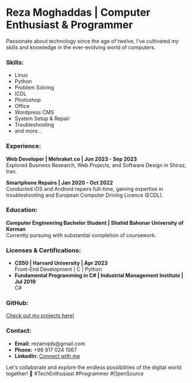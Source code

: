 <h1>Reza Moghaddas | Computer Enthusiast & Programmer</h1>

<p>Passionate about technology since the age of twelve, I've cultivated my skills and knowledge in the ever-evolving world of computers.</p>

<h3>Skills:</h3>
<ul>
  <li>Linux</li>
  <li>Python</li>
  <li>Problem Solving</li>
  <li>ICDL</li>
  <li>Photoshop</li>
  <li>Office</li>
  <li>Wordpress CMS</li>
  <li>System Setup & Repair</li>
  <li>Troubleshooting</li>
  <li>and more...</li>
</ul>

<h3>Experience:</h3>
<p><strong>Web Developer | Mehraket.co | Jun 2023 - Sep 2023</strong><br>
Explored Business Research, Web Projects, and Software Design in Shiraz, Iran.</p>

<p><strong>Smartphone Repairs | Jan 2020 - Oct 2022</strong><br>
Conducted iOS and Android repairs full-time, gaining expertise in troubleshooting and European Computer Driving Licence (ECDL).</p>

<h3>Education:</h3>
<p><strong>Computer Engineering Bachelor Student | Shahid Bahonar University of Kerman</strong><br>
Currently pursuing with substantial completion of coursework.</p>

<h3>Licenses & Certifications:</h3>
<ul>
  <li><strong>CS50 | Harvard University | Apr 2023</strong><br>
  Front-End Development | C | Python</li>
  
  <li><strong>Fundamental Programming in C# | Industrial Management Institute | Jul 2019</strong><br>
  C#</li>
</ul>

<h3>GitHub:</h3>
<p><a href="https://github.com/rezamqds">Check out my projects here!</a></p>

<h3>Contact:</h3>
<ul>
  <li><strong>Email:</strong> rezamqds@gmail.com</li>
  <li><strong>Phone:</strong> +98 917 024 1067</li>
  <li><strong>LinkedIn:</strong> <a href="https://www.linkedin.com/in/rezamqds/">Connect with me</a></li>
</ul>

<p>Let's collaborate and explore the endless possibilities of the digital world together! 🚀 #TechEnthusiast #Programmer #OpenSource</p>









<!--
<h1> Reza Moghaddas <h1>
  
- AKA rezamqds 

📫 All Social Media's ID : @rezamqds

<img src="https://i.pinimg.com/originals/25/37/9a/25379a1aae3aa94850848597684afda4.gif"> 

-->



<!--
<img src="https://lh3.googleusercontent.com/p/AF1QipNR4R07SC_3vHKFDHnx4kDEf5JlKvvzAMOIjDGL=s1280-p-no-v1" alt="'rezamqds','reza moghaddas','@rezamqds'"> 
-->
<!---
rezamqds/rezamqds is a ✨ special ✨ repository because its `README.md` (this file) appears on your GitHub profile.
You can click the Preview link to take a look at your changes.
--->

<!--
#رضا مقدس
#رضامقدس
رضا مقدس
--->
